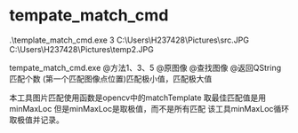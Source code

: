 ﻿# tempate_match_cmd
.\template_match_cmd.exe 3 C:\Users\H237428\Pictures\src.JPG C:\Users\H237428\Pictures\temp2.JPG

tempate_match_cmd.exe 
 @方法1、3、5
 @原图像
 @查找图像
 @返回QString
 匹配个数
 (第一个匹配图像点位置)匹配极小值，匹配极大值

  本工具图片匹配使用函数是opencv中的matchTemplate
取最佳匹配值是用minMaxLoc
但是minMaxLoc是取极值，而不是所有匹配
该工具minMaxLoc循环取极值并记录。
